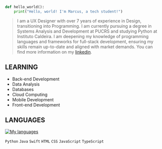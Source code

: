 
```python
def hello_world():
    print("Hello, world! I'm Marcus, a tech student!")
```

>I am a UX Designer with over 7 years of experience in Design, transitioning into Programming. I am currently pursuing a degree in Systems Analysis and Development at PUCRS and studying Python at Instituto Caldeira. I am deepening my knowledge of programming languages and frameworks for full-stack development, ensuring my skills remain up-to-date and aligned with market demands. You can find more information on my [linkedin](https://www.linkedin.com/in/marcusgarim/).


## LEARNING
-   Back-end Development
-   Data Analysis
-   Databases
-   Cloud Computing
-   Mobile Development
-   Front-end Development


## LANGUAGES

[![My languages](https://skillicons.dev/icons?i=py,java,swift,html,css,js,ts)](https://skillicons.dev)

`Python` `Java` `Swift` `HTML` `CSS` `JavaScript` `TypeScript` 

